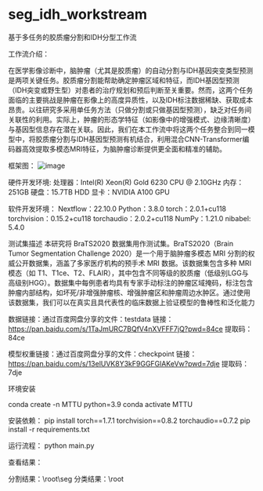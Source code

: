 # seg_idh_workstream

基于多任务的胶质瘤分割和IDH分型工作流

工作流介绍：

在医学影像诊断中，脑肿瘤（尤其是胶质瘤）的自动分割与IDH基因突变类型预测是两项关键任务。胶质瘤分割能帮助确定肿瘤区域和特征，而IDH基因型预测（IDH突变或野生型）对患者的治疗规划和预后判断至关重要。然而，这两个任务面临的主要挑战是肿瘤在影像上的高度异质性，以及IDH标注数据稀缺、获取成本昂贵。以往研究多采用单任务方法（只做分割或只做基因型预测），缺乏对任务间关联性的利用。实际上，肿瘤的形态学特征（如影像中的增强模式、边缘清晰度）与基因型信息存在潜在关联。因此，我们在本工作流中将这两个任务整合到同一模型中，将胶质瘤分割与IDH基因型预测有机结合，利用混合CNN-Transformer编码器高效提取多模态MRI特征，为脑肿瘤诊断提供更全面和精准的辅助。

框架图：
![image](https://github.com/user-attachments/assets/0846890a-ff31-4a60-813d-321eb05500d5)

硬件开发环境:
处理器：Intel(R) Xeon(R) Gold 6230 CPU @ 2.10GHz
内存：251GB
硬盘：15.7TB HDD
显卡：NVIDIA A100 GPU

软件开发环境：
Nextflow：22.10.0
Python：3.8.0
torch：2.0.1+cu118
torchvision：0.15.2+cu118
torchaudio：2.0.2+cu118
NumPy：1.21.0
nibabel: 5.4.0

测试集描述
本研究将 BraTS2020 数据集用作测试集。BraTS2020（Brain Tumor Segmentation Challenge 2020）是一个用于脑肿瘤多模态 MRI 分割的权威公开数据集，涵盖了多家医疗机构的预手术 MRI 数据。该数据集包含多种 MRI 模态（如 T1、T1ce、T2、FLAIR），其中包含不同等级的胶质瘤（低级别LGG与高级别HGG）。数据集中每例患者均具有专家手动标注的肿瘤区域掩码，标注包含肿瘤内部结构，如坏死/非增强肿瘤核、增强肿瘤区和肿瘤周边水肿区。通过使用该数据集，我们可以在真实且具代表性的临床数据上验证模型的鲁棒性和泛化能力

数据链接：通过百度网盘分享的文件：testdata
链接：https://pan.baidu.com/s/1TaJmURC7BQfV4nXVFFF7jQ?pwd=84ce 
提取码：84ce 

模型权重链接：通过百度网盘分享的文件：checkpoint
链接：https://pan.baidu.com/s/13elUVK8Y3kF9GGFGlAKeVw?pwd=7dje 
提取码：7dje 

环境安装

conda create -n MTTU python=3.9
conda activate MTTU

安装依赖：
pip install torch==1.7.1 torchvision==0.8.2 torchaudio==0.7.2
pip install -r requirements.txt

运行流程：
python main.py

查看结果：

分割结果：\root\seg
分类结果：\root









